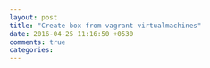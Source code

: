 ```yaml
---
layout: post
title: "Create box from vagrant virtualmachines"
date: 2016-04-25 11:16:50 +0530
comments: true
categories: 
---
```

